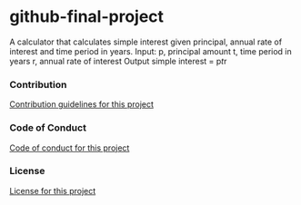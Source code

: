 # github-final-project

A calculator that calculates simple interest given principal, annual rate of interest and time period in years.
Input:
   p, principal amount
   t, time period in years
   r, annual rate of interest
Output
   simple interest = p*t*r

### Contribution

[Contribution guidelines for this project](CONBUTING.md)

### Code of Conduct

[Code of conduct for this project](CODE_OF_CONDUCT.md)

### License

[License for this project](LICENSE)




